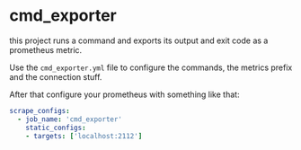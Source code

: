 # cmd_exporter

this project runs a command and exports its output and exit code as a prometheus metric.

Use the `cmd_exporter.yml` file to configure the commands, the metrics prefix and the connection stuff.

After that configure your prometheus with something like that:
```yaml
scrape_configs:
  - job_name: 'cmd_exporter'
    static_configs:
    - targets: ['localhost:2112']
```
